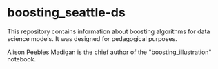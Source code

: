 # boosting_seattle-ds

This repository contains information about boosting algorithms for data science models. It was designed for pedagogical purposes.

Alison Peebles Madigan is the chief author of the "boosting_illustration" notebook.
